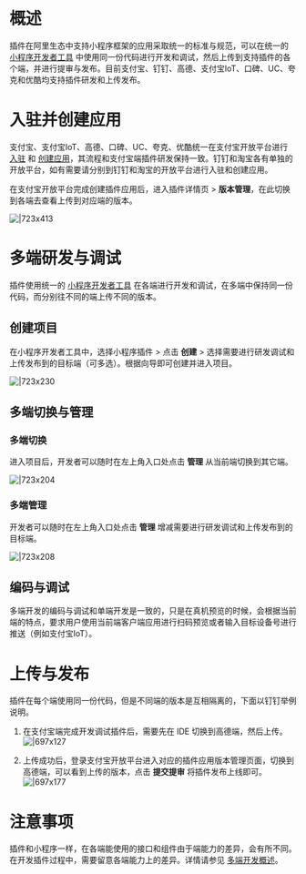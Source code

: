 
# 概述
插件在阿里生态中支持小程序框架的应用采取统一的标准与规范，可以在统一的 [小程序开发者工具](https://opendocs.alipay.com/mini/ide) 中使用同一份代码进行开发和调试，然后上传到支持插件的各个端，并进行提审与发布。目前支付宝、钉钉、高德、支付宝IoT、口碑、UC、夸克和优酷均支持插件研发和上传发布。 

# 入驻并创建应用
支付宝、支付宝IoT、高德、口碑、UC、夸克、优酷统一在支付宝开放平台进行 [入驻](https://opendocs.alipay.com/mini/introduce/register) 和 [创建应用](https://opendocs.alipay.com/mini/plugin/create-plugin)，其流程和支付宝端插件研发保持一致。钉钉和淘宝各有单独的开放平台，如有需要请分别到钉钉和淘宝的开放平台进行入驻和创建应用。

在支付宝开放平台完成创建插件应用后，进入插件详情页 > **版本管理**，在此切换到各端去查看上传到对应端的版本。

![|723x413](https://cdn.nlark.com/yuque/0/2022/png/179989/1646644581193-e51e6dbf-3476-43cf-9288-b5859d7f5375.png)

# 多端研发与调试
插件使用统一的 [小程序开发者工具](https://opendocs.alipay.com/mini/ide) 在各端进行开发和调试，在多端中保持同一份代码，而分别往不同的端上传不同的版本。

## 创建项目
在小程序开发者工具中，选择小程序插件 > 点击 **创建** > 选择需要进行研发调试和上传发布到的目标端（可多选）。根据向导即可创建并进入项目。

![|723x230](https://cdn.nlark.com/yuque/0/2022/png/179989/1646644687797-77cf9f62-1cbd-4eeb-b40d-13e21f8bb3f0.png?x-oss-process=image%2Fresize%2Cw_998)

## 多端切换与管理

### 多端切换
进入项目后，开发者可以随时在左上角入口处点击 **管理** 从当前端切换到其它端。

![|723x204](https://cdn.nlark.com/yuque/0/2022/png/179989/1646648604683-a1fc4945-ece3-4895-9206-7a1f421c6fec.png?x-oss-process=image%2Fresize%2Cw_998)

### 多端管理
开发者可以随时在左上角入口处点击 **管理** 增减需要进行研发调试和上传发布到的目标端。

![|723x208](https://cdn.nlark.com/yuque/0/2022/png/179989/1646648322088-79569670-187c-422e-b18a-6bf2885f93e6.png?x-oss-process=image%2Fresize%2Cw_998)

## 编码与调试
多端开发的编码与调试和单端开发是一致的，只是在真机预览的时候，会根据当前端的特点，要求用户使用当前端客户端应用进行扫码预览或者输入目标设备号进行推送（例如支付宝IoT）。

# 上传与发布
插件在每个端使用同一份代码，但是不同端的版本是互相隔离的，下面以钉钉举例说明。

1. 在支付宝端完成开发调试插件后，需要先在 IDE 切换到高德端，然后上传。
![|697x127](https://intranetproxy.alipay.com/skylark/lark/0/2020/png/71/1608490610166-c3a8364e-bd0c-4d70-adc0-e7dbbfe01011.png?x-oss-process=image%2Fresize%2Cw_2726#align=left&display=inline&height=496&margin=%5Bobject%20Object%5D&originHeight=496&originWidth=2726&status=done&style=none&width=4950)


1. 上传成功后，登录支付宝开放平台进入对应的插件应用版本管理页面，切换到高德端，可以看到上传的版本，点击 **提交提审** 将插件发布上线即可。
![|697x177](https://mdn.alipayobjects.com/afts/img/A*TYrySrOLZW8AAAAAAAAAAAAAAa8wAA/original?bz=openpt_doc&t=gSLe7lN3SzlsBcwCRnG8nwAAAABkMK8AAAAA#align=left&display=inline&height=378&margin=%5Bobject%20Object%5D&originHeight=378&originWidth=1492&status=done&style=none&width=1492)


# 注意事项
插件和小程序一样，在各端能使用的接口和组件由于端能力的差异，会有所不同。在开发插件过程中，需要留意各端能力上的差异。详情请参见 [多端开发概述](https://opendocs.alipay.com/mini/multi-platform/overview)。
